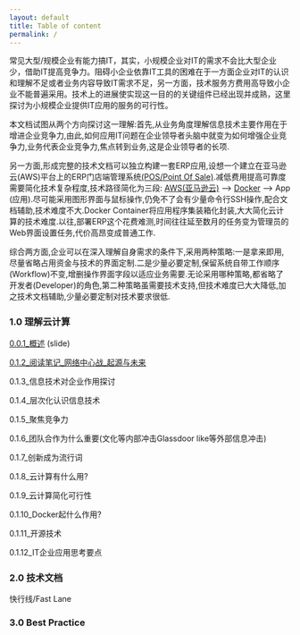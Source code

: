 ```yaml
---
layout: default
title: Table of content
permalink: /
---
```


常见大型/规模企业有能力搞IT，其实，小规模企业对IT的需求不会比大型企业少，借助IT提高竞争力。阻碍小企业依靠IT工具的困难在于一方面企业对IT的认识和理解不足或者业务内容导致IT需求不足，另一方面，技术服务方费用高导致小企业不能普遍采用。技术上的进展使实现这一目的的关键组件已经出现并成熟，这里探讨为小规模企业提供IT应用的服务的可行性。

本文档试图从两个方向探讨这一理解:首先,从业务角度理解信息技术主要作用在于增进企业竞争力,由此,如何应用IT问题在企业领导者头脑中就变为如何增强企业竞争力,业务代表企业竞争力,焦点转到业务,这是企业领导者的长项.

另一方面,形成完整的技术文档可以独立构建一套ERP应用,设想一个建立在亚马逊云(AWS)平台上的ERP门店端管理系统[(POS/Point Of Sale)](https://www.odoo.com/zh_CN/page/point-of-sale-shop).减低费用提高可靠度需要简化技术复杂程度,技术路径简化为三段: [AWS(亚马逊云)](https://www.amazonaws.cn/) --> [Docker](https://www.docker.com/) --> App (应用).尽可能采用图形界面与鼠标操作,仍免不了会有少量命令行SSH操作,配合文档辅助,技术难度不大.Docker Container将应用程序集装箱化封装,大大简化云计算的技术难度.以往,部署ERP这个花费难测,时间往往延至数月的任务变为管理员的Web界面设置任务,代价高昂变成普通工作.

综合两方面,企业可以在深入理解自身需求的条件下,采用两种策略:一是拿来即用,尽量省略占用资金与技术的界面定制.二是少量必要定制,保留系统自带工作顺序(Workflow)不变,增删操作界面字段以适应业务需要.无论采用哪种策略,都省略了开发者(Developer)的角色,第二种策略虽需要技术支持,但技术难度已大大降低,加之技术文档辅助,少量必要定制对技术要求很低.

### 1.0 理解云计算

[0.0.1_概述](/slides/2017-03-04-overview.html) (slide)

[0.1.2_阅读笔记_网络中心战_起源与未来](/review-ncw-origin)

0.1.3_信息技术对企业作用探讨

0.1.4_层次化认识信息技术

0.1.5_聚焦竞争力

0.1.6_团队合作为什么重要(文化等内部冲击Glassdoor like等外部信息冲击)

0.1.7_创新成为流行词

0.1.8_云计算有什么用?

0.1.9_云计算简化可行性

0.1.10_Docker起什么作用?

0.1.11_开源技术

0.1.12_IT企业应用思考要点

### 2.0 技术文档

快行线/Fast Lane



### 3.0 Best Practice
